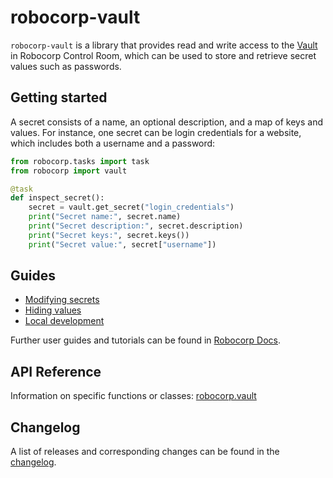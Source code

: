 # robocorp-vault

`robocorp-vault` is a library that provides read and write access to the
[Vault](https://robocorp.com/docs/development-guide/variables-and-secrets/vault)
in Robocorp Control Room, which can be used to store and retrieve secret values such as passwords.

## Getting started

A secret consists of a name, an optional description, and a map of
keys and values. For instance, one secret can be login credentials for a website,
which includes both a username and a password:

```python
from robocorp.tasks import task
from robocorp import vault

@task
def inspect_secret():
    secret = vault.get_secret("login_credentials")
    print("Secret name:", secret.name)
    print("Secret description:", secret.description)
    print("Secret keys:", secret.keys())
    print("Secret value:", secret["username"])
```

## Guides

- [Modifying secrets](https://github.com/robocorp/robo/blob/master/vault/docs/guides/modifying-secrets.md)
- [Hiding values](https://github.com/robocorp/robo/blob/master/vault/docs/guides/hiding-values.md)
- [Local development](https://github.com/robocorp/robo/blob/master/vault/docs/guides/local-development.md)

Further user guides and tutorials can be found in [Robocorp Docs](https://robocorp.com/docs).

## API Reference

Information on specific functions or classes: [robocorp.vault](https://github.com/robocorp/robo/blob/master/vault/docs/api/robocorp.vault.md)

## Changelog

A list of releases and corresponding changes can be found in the [changelog](https://github.com/robocorp/robo/blob/master/vault/docs/CHANGELOG.md).
